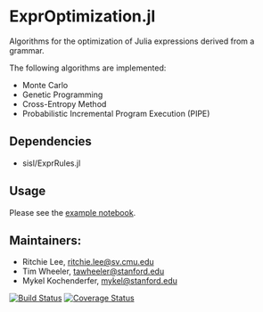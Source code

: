 # ExprOptimization.jl

Algorithms for the optimization of Julia expressions derived from a grammar.  

The following algorithms are implemented:
* Monte Carlo
* Genetic Programming
* Cross-Entropy Method
* Probabilistic Incremental Program Execution (PIPE)

## Dependencies

* sisl/ExprRules.jl

## Usage

Please see the [example notebook](http://nbviewer.ipython.org/github/sisl/ExprOptimization.jl/blob/master/examples/example.ipynb).


## Maintainers:

* Ritchie Lee, ritchie.lee@sv.cmu.edu
* Tim Wheeler, tawheeler@stanford.edu
* Mykel Kochenderfer, mykel@stanford.edu

[![Build Status](https://travis-ci.org/sisl/ExprOptimization.jl.svg?branch=master)](https://travis-ci.org/sisl/ExprOptimization.jl) [![Coverage Status](https://coveralls.io/repos/sisl/ExprOptimization.jl/badge.svg?branch=master&service=github)](https://coveralls.io/github/sisl/ExprOptimization.jl?branch=master)
